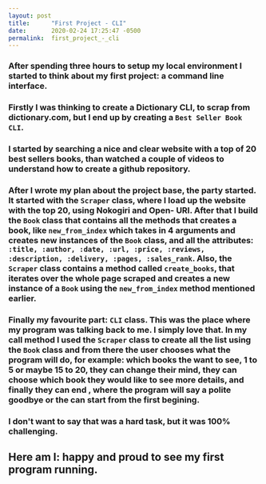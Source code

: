 ```yaml
---
layout: post
title:      "First Project - CLI"
date:       2020-02-24 17:25:47 -0500
permalink:  first_project_-_cli
---
```


### After spending three hours to setup my local environment I started to think about my first project: a command line interface.
### Firstly I was thinking to create a Dictionary CLI, to scrap from dictionary.com, but I end up by creating a `Best Seller Book CLI`.

### I started by searching a nice and clear website with a top of 20 best sellers books, than watched a couple of videos to understand how to create a github repository.
### After I wrote my plan about the project base, the party started. It started with the `Scraper` class, where I load up the website with the top 20, using Nokogiri and Open- URI. After that I build the `Book` class that contains all the methods that creates a book, like `new_from_index` which takes in 4 arguments and creates new instances of the `Book` class, and all the attributes: `:title, :author, :date, :url, :price, :reviews, :description, :delivery, :pages, :sales_rank`. Also, the `Scraper` class contains a method called `create_books`, that iterates over the whole page scraped and creates a new instance of a `Book` using the `new_from_index` method mentioned earlier.
### Finally my favourite part: `CLI` class. This was the place where my program was talking back to me. I simply love that. In my call method I used the `Scraper` class to create all the list using the `Book` class and from there the user chooses what the program will do, for example: which books the want to see, 1 to 5 or maybe 15 to 20, they can change their mind, they can choose which book they would like to see more details, and finally they can end , where the program will say a polite goodbye or the can start from the first begining.
### I don't want to say that was a hard task, but it was 100% challenging.
## Here am I: happy and proud to see my first program running.

